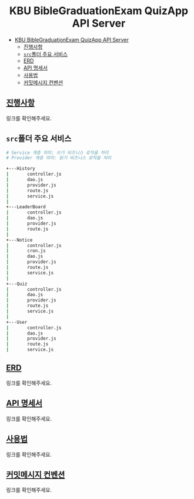 <div align="center">

# KBU BibleGraduationExam QuizApp API Server

</div>

- [KBU BibleGraduationExam QuizApp API Server](#kbu-biblegraduationexam-quizapp-api-server)
  - [진행사항](#진행사항)
  - [`src`폴더 주요 서비스](#src폴더-주요-서비스)
  - [ERD](#erd)
  - [API 명세서](#api-명세서)
  - [사용법](#사용법)
  - [커밋메시지 컨벤션](#커밋메시지-컨벤션)

## [진행사항](https://github.com/WithBible/withbible-server/wiki)

링크를 확인해주세요.

## `src`폴더 주요 서비스 

```bash
# Service 계층 의미: 쓰기 비즈니스 로직을 처리
# Provider 계층 의미: 읽기 비즈니스 로직을 처리

+---History
|       controller.js
|       dao.js
|       provider.js
|       route.js
|       service.js
|
+---LeaderBoard
|       controller.js
|       dao.js
|       provider.js
|       route.js
|
+---Notice
|       controller.js
|       cron.js
|       dao.js
|       provider.js
|       route.js
|       service.js
|
+---Quiz
|       controller.js
|       dao.js
|       provider.js
|       route.js
|       service.js
|
+---User
|       controller.js
|       dao.js
|       provider.js
|       route.js
|       service.js
```

## [ERD](https://www.erdcloud.com/p/vzY38iExRFRMcLYNv)

링크를 확인해주세요.

## [API 명세서](https://documenter.getpostman.com/view/11900791/2s8YswQrkS)

링크를 확인해주세요.

## [사용법](https://github.com/WithBible/withbible-server/wiki/%EC%82%AC%EC%9A%A9%EB%B2%95)

링크를 확인해주세요.

## [커밋메시지 컨벤션](https://gitmoji.dev/)

링크를 확인해주세요.
